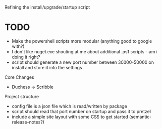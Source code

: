 Refining the install/upgrade/startup script

# TODO

 - Make the powershell scripts more modular (anything good to google with?)
 - I don't like nuget.exe shouting at me about additional .ps1 scripts - am i doing it right?
 - script should generate a new port number between 30000-50000 on install and store it into the settings

Core Changes

 - Duchess -> Scribble

Project structure

 - config file is a json file which is read/written by package
 - script should read that port number on startup and pass it to pretzel
 - include a simple site layout with some CSS to get started (semantic-release-notes?)

 
